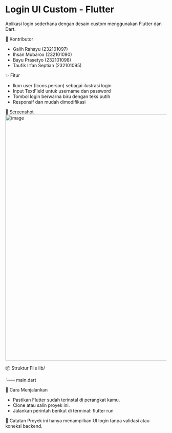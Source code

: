 # Login UI Custom - Flutter

Aplikasi login sederhana dengan desain custom menggunakan Flutter dan Dart.

👥 Kontributor
- Galih Rahayu (232101097)
- Ihsan Mubarox (232101090)
- Bayu Prasetyo (232101098)
- Taufik Irfan Septian (232101095)

✨ Fitur
- Ikon user (Icons.person) sebagai ilustrasi login
- Input TextField untuk username dan password
- Tombol login berwarna biru dengan teks putih
- Responsif dan mudah dimodifikasi

📸 Screenshot
<img width="1365" height="767" alt="image" src="https://github.com/user-attachments/assets/a712f808-3c28-4be2-9a4d-a3fe5335d9de" />

📦 Struktur File lib/

└── main.dart

🚀 Cara Menjalankan

- Pastikan Flutter sudah terinstal di perangkat kamu.
- Clone atau salin proyek ini.
- Jalankan perintah berikut di terminal: flutter run
  
📌 Catatan
Proyek ini hanya menampilkan UI login tanpa validasi atau koneksi backend.


